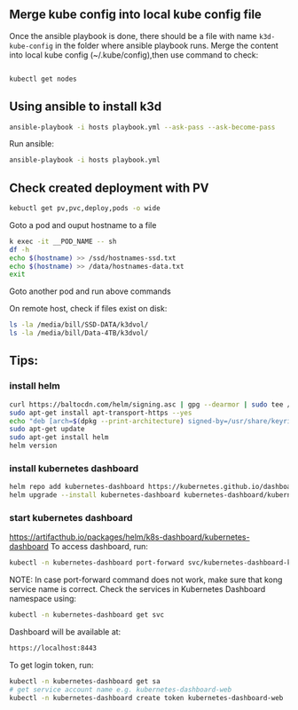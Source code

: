 
## Merge kube config into local kube config file
Once the ansible playbook is done, there should be a file with name `k3d-kube-config` in the folder where ansible playbook runs.
Merge the content into local kube config (~/.kube/config),then use command to check:

```sh

kubectl get nodes
```

## Using ansible to install k3d

```sh
ansible-playbook -i hosts playbook.yml --ask-pass --ask-become-pass
```

Run ansible:
```sh
ansible-playbook -i hosts playbook.yml
```

## Check created deployment with PV
```sh
kebuctl get pv,pvc,deploy,pods -o wide
```

Goto a pod and ouput hostname to a file
```sh
k exec -it __POD_NAME -- sh
df -h
echo $(hostname) >> /ssd/hostnames-ssd.txt
echo $(hostname) >> /data/hostnames-data.txt
exit
```
Goto another pod and run above commands

On remote host, check if files exist on disk:
```sh
ls -la /media/bill/SSD-DATA/k3dvol/
ls -la /media/bill/Data-4TB/k3dvol/
```

## Tips:


### install helm
```sh
curl https://baltocdn.com/helm/signing.asc | gpg --dearmor | sudo tee /usr/share/keyrings/helm.gpg > /dev/null
sudo apt-get install apt-transport-https --yes
echo "deb [arch=$(dpkg --print-architecture) signed-by=/usr/share/keyrings/helm.gpg] https://baltocdn.com/helm/stable/debian/ all main" | sudo tee /etc/apt/sources.list.d/helm-stable-debian.list
sudo apt-get update
sudo apt-get install helm
helm version
```

### install kubernetes dashboard
```sh
helm repo add kubernetes-dashboard https://kubernetes.github.io/dashboard/
helm upgrade --install kubernetes-dashboard kubernetes-dashboard/kubernetes-dashboard --create-namespace --namespace kubernetes-dashboard
```

### start kubernetes dashboard
https://artifacthub.io/packages/helm/k8s-dashboard/kubernetes-dashboard
To access dashboard, run:
```sh
kubectl -n kubernetes-dashboard port-forward svc/kubernetes-dashboard-kong-proxy 8443:443
```
NOTE: In case port-forward command does not work, make sure that kong service name is correct. Check the services in Kubernetes Dashboard namespace using:
```sh
kubectl -n kubernetes-dashboard get svc
```
Dashboard will be available at:
```sh
https://localhost:8443
```
To get login token, run:
```sh
kubectl -n kubernetes-dashboard get sa
# get service account name e.g. kubernetes-dashboard-web
kubectl -n kubernetes-dashboard create token kubernetes-dashboard-web
```

